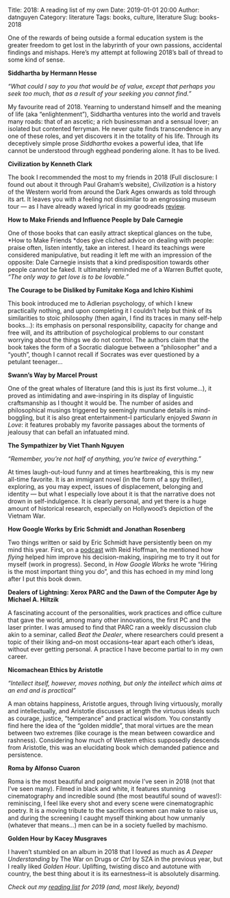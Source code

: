 Title: 2018: A reading list of my own
Date: 2019-01-01 20:00
Author: datnguyen
Category: literature
Tags: books, culture, literature
Slug: books-2018

One of the rewards of being outside a formal education system is the greater freedom to get lost in the labyrinth of your own passions, accidental findings and mishaps. Here’s my attempt at following 2018’s ball of thread to some kind of sense.

**Siddhartha by Hermann Hesse**

_“What could I say to you that would be of value, except that perhaps you seek too much, that as a result of your seeking you cannot find.”_

My favourite read of 2018. Yearning to understand himself and the meaning of life (aka “enlightenment”), Siddhartha ventures into the world and travels many roads: that of an ascetic; a rich businessman and a sensual lover; an isolated but contented ferryman. He never quite finds transcendence in any one of these roles, and yet discovers it in the totality of his life. Through its deceptively simple prose _Siddhartha_ evokes a powerful idea, that life cannot be understood through egghead pondering alone. It has to be lived.

**Civilization by Kenneth Clark**

The book I recommended the most to my friends in 2018 (Full disclosure: I found out about it through Paul Graham’s website), _Civilization_ is a history of the Western world from around the Dark Ages onwards as told through its art. It leaves you with a feeling not dissimilar to an engrossing museum tour — as I have already waxed lyrical in my goodreads [review](https://www.goodreads.com/review/show/2239940817?book_show_action=false&from_review_page=1).

**How to Make Friends and Influence People by Dale Carnegie**

One of those books that can easily attract skeptical glances on the tube, *How to Make Friends *does give cliched advice on dealing with people: praise often, listen intently, take an interest. I heard its teachings were considered manipulative, but reading it left me with an impression of the opposite: Dale Carnegie insists that a kind predisposition towards other people cannot be faked. It ultimately reminded me of a Warren Buffet quote, _“The only way to get love is to be lovable.”_

**The Courage to be Disliked by Fumitake Koga and Ichiro Kishimi**

This book introduced me to Adlerian psychology, of which I knew practically nothing, and upon completing it I couldn’t help but think of its similarities to stoic philosophy (then again, I find its traces in many self-help books…): its emphasis on personal responsibility, capacity for change and free will, and its attribution of psychological problems to our constant worrying about the things we do not control. The authors claim that the book takes the form of a Socratic dialogue between a “philosopher” and a “youth”, though I cannot recall if Socrates was ever questioned by a petulant teenager…

**Swann’s Way by Marcel Proust**

One of the great whales of literature (and this is just its first volume…), it proved as intimidating and awe-inspiring in its display of linguistic craftsmanship as I thought it would be. The number of asides and philosophical musings triggered by seemingly mundane details is mind-boggling, but it is also great entertainment–I particularly enjoyed _Swann in Love_: it features probably my favorite passages about the torments of jealousy that can befall an infatuated mind.

**The Sympathizer by Viet Thanh Nguyen**

_“Remember, you’re not half of anything, you’re twice of everything.”_

At times laugh-out-loud funny and at times heartbreaking, this is my new all-time favorite. It is an immigrant novel (in the form of a spy thriller), exploring, as you may expect, issues of displacement, belonging and identity — but what I especially love about it is that the narrative does not drown in self-indulgence. It is clearly personal, and yet there is a huge amount of historical research, especially on Hollywood’s depiction of the Vietnam War.

**How Google Works by Eric Schmidt and Jonathan Rosenberg**

Two things written or said by Eric Schmidt have persistently been on my mind this year. First, on a [podcast](https://mastersofscale.com/eric-schmidt-innovation-managed-chaos/) with Reid Hoffman, he mentioned how _flying_ helped him improve his decision-making, inspiring me to try it out for myself (work in progress). Second, in _How Google Works_ he wrote “Hiring is the most important thing you do”, and this has echoed in my mind long after I put this book down.

**Dealers of Lightning: Xerox PARC and the Dawn of the Computer Age by Michael A. Hiltzik**

A fascinating account of the personalities, work practices and office culture that gave the world, among many other innovations, the first PC and the laser printer. I was amused to find that PARC ran a weekly discussion club akin to a seminar, called _Beat the Dealer_, where researchers could present a topic of their liking and–on most occasions–tear apart each other’s ideas, without ever getting personal. A practice I have become partial to in my own career.

**Nicomachean Ethics by Aristotle**

_“Intellect itself, however, moves nothing, but only the intellect which aims at an end and is practical”_

A man obtains happiness, Aristotle argues, through living virtuously, morally and intellectually, and Aristotle discusses at length the virtuous ideals such as courage, justice, “temperance” and practical wisdom. You constantly find here the idea of the “golden middle”, that moral virtues are the mean between two extremes (like courage is the mean between cowardice and rashness). Considering how much of Western ethics supposedly descends from Aristotle, this was an elucidating book which demanded patience and persistence.

**Roma by Alfonso Cuaron**

Roma is the most beautiful and poignant movie I’ve seen in 2018 (not that I’ve seen many). Filmed in black and white, it features stunning cinematography and incredible sound (the most beautiful sound of waves!): reminiscing, I feel like every shot and every scene were cinematographic poetry. It is a moving tribute to the sacrifices women can make to raise us, and during the screening I caught myself thinking about how unmanly (whatever that means…) men can be in a society fuelled by machismo.

**Golden Hour by Kacey Musgraves**

I haven’t stumbled on an album in 2018 that I loved as much as _A Deeper Understanding_ by The War on Drugs or _Ctrl_ by SZA in the previous year, but I really liked _Golden Hour_. Uplifting, twisting disco and autotune with country, the best thing about it is its earnestness–it is absolutely disarming.

_Check out my [reading list](https://www.goodreads.com/review/list/4672749?shelf=to-read) for 2019 (and, most likely, beyond)_